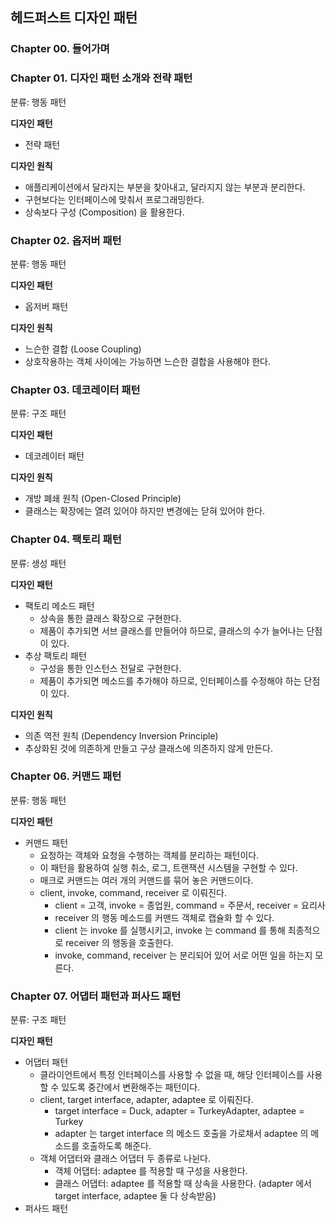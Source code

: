 ## 헤드퍼스트 디자인 패턴
### Chapter 00. 들어가며
### Chapter 01. 디자인 패턴 소개와 전략 패턴
분류: 행동 패턴

**디자인 패턴**
- 전략 패턴

**디자인 원칙**
- 애플리케이션에서 달라지는 부분을 찾아내고, 달라지지 않는 부분과 분리한다.
- 구현보다는 인터페이스에 맞춰서 프로그래밍한다.
- 상속보다 구성 (Composition) 을 활용한다.

### Chapter 02. 옵저버 패턴
분류: 행동 패턴

**디자인 패턴**
- 옵저버 패턴

**디자인 원칙**
- 느슨한 결합 (Loose Coupling)
- 상호작용하는 객체 사이에는 가능하면 느슨한 결합을 사용해야 한다.

### Chapter 03. 데코레이터 패턴
분류: 구조 패턴

**디자인 패턴**
- 데코레이터 패턴

**디자인 원칙**
- 개방 폐쇄 원칙 (Open-Closed Principle)
- 클래스는 확장에는 열려 있어야 하지만 변경에는 닫혀 있어야 한다.

### Chapter 04. 팩토리 패턴
분류: 생성 패턴

**디자인 패턴**
- 팩토리 메소드 패턴
  - 상속을 통한 클래스 확장으로 구현한다.
  - 제품이 추가되면 서브 클래스를 만들어야 하므로, 클래스의 수가 늘어나는 단점이 있다.
- 추상 팩토리 패턴
  - 구성을 통한 인스턴스 전달로 구현한다.
  - 제품이 추가되면 메소드를 추가해야 하므로, 인터페이스를 수정해야 하는 단점이 있다.

**디자인 원칙**
- 의존 역전 원칙 (Dependency Inversion Principle)
- 추상화된 것에 의존하게 만들고 구상 클래스에 의존하지 않게 만든다.

### Chapter 06. 커맨드 패턴
분류: 행동 패턴

**디자인 패턴**
- 커맨드 패턴
  - 요청하는 객체와 요청을 수행하는 객체를 분리하는 패턴이다.
  - 이 패턴을 활용하여 실행 취소, 로그, 트랜잭션 시스템을 구현할 수 있다.
  - 매크로 커맨드는 여러 개의 커맨드를 묶어 놓은 커맨드이다.
  - client, invoke, command, receiver 로 이뤄진다.
    - client = 고객, invoke = 종업원, command = 주문서, receiver = 요리사
    - receiver 의 행동 메소드를 커맨드 객체로 캡슐화 할 수 있다.
    - client 는 invoke 를 실행시키고, invoke 는 command 를 통해 최종적으로 receiver 의 행동을 호출한다.
    - invoke, command, receiver 는 분리되어 있어 서로 어떤 일을 하는지 모른다.
  
### Chapter 07. 어댑터 패턴과 퍼사드 패턴
분류: 구조 패턴  

**디자인 패턴**
- 어댑터 패턴
  - 클라이언트에서 특정 인터페이스를 사용할 수 없을 때, 해당 인터페이스를 사용할 수 있도록 중간에서 변환해주는 패턴이다.
  - client, target interface, adapter, adaptee 로 이뤄진다.
    - target interface = Duck, adapter = TurkeyAdapter, adaptee = Turkey
    - adapter 는 target interface 의 메소드 호출을 가로채서 adaptee 의 메소드를 호출하도록 해준다.
  - 객체 어댑터와 클래스 어댑터 두 종류로 나뉜다.
    - 객체 어댑터: adaptee 를 적용할 때 구성을 사용한다.
    - 클래스 어댑터: adaptee 를 적용할 때 상속을 사용한다. (adapter 에서 target interface, adaptee 둘 다 상속받음)
- 퍼사드 패턴